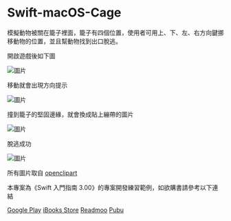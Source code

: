 # Swift-macOS-Cage

模擬動物被關在籠子裡面，籠子有四個位置，使用者可用上、下、左、右方向鍵挪移動物的位置，並且幫動物找到出口脫逃。

開啟遊戲後如下圖

![圖片](https://camo.githubusercontent.com/eaddec520c20d46608c38e2d66a5db3932b6a69f/68747470733a2f2f6661726d352e737461746963666c69636b722e636f6d2f343433352f33363036313038363735305f396265343330363237305f6e2e6a7067 "Test01")

移動就會出現方向提示

![圖片](https://camo.githubusercontent.com/d1f370cb431fe243ca7ad383d89c26c88823e037/68747470733a2f2f6661726d352e737461746963666c69636b722e636f6d2f343334382f33363332313035383038315f373734383032353939375f6e2e6a7067 "Test02")

撞到籠子的堅固邊緣，就會換成貼上繃帶的圖片

![圖片](https://camo.githubusercontent.com/1e1edcc91140ec8f080c0788cb1777af341e056b/68747470733a2f2f6661726d352e737461746963666c69636b722e636f6d2f343333322f33363036313038363630305f633961333439353164665f6e2e6a7067 "Test01")

脫逃成功

![圖片](https://camo.githubusercontent.com/a46f5055a677177311e392506e5643f378a3eca3/68747470733a2f2f6661726d352e737461746963666c69636b722e636f6d2f343333322f33363332313035373931315f636261333133333465635f6e2e6a7067 "Test01")

所有圖片取自 [openclipart](https://openclipart.org/ "openclipart")

本專案為《Swift 入門指南 3.00》的專案開發練習範例，如欲購書請參考以下連結

[Google Play](https://play.google.com/store/books/details?id=AO9IBwAAQBAJ)
[iBooks Store](https://itunes.apple.com/us/book/id1079291979)
[Readmoo](https://readmoo.com/book/210034848000101)
[Pubu](http://www.pubu.com.tw/ebook/65565?apKey=576b20f092)
